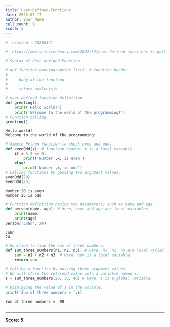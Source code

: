 ```yaml
---
title: User-Defined-Functions
date: 2025-05-17
author: Your Name
cell_count: 9
score: 5
---
```


```python
#  created : 20250321
```


```python
#  https://www.scientecheasy.com/2022/12/user-defined-functions-in-python.html/
```


```python
# Syntax of User defined Function
```


```python
# def function_name(parameter_list): # function header
#     . . . . . .
#     body_of_the_function
#     . . . . . .
#     return <value(s)>

```


```python
# user defined function definition
def greeting():
    print('Hello world!')
    print('Welcome to the world of the programming!')
# Function calling.
greeting()

```

    Hello world!
    Welcome to the world of the programming!



```python
# Simple Python function to check even and odd.
def evenOdd(x): # function header. x is a local variable.
    if x % 2 == 0:
        print('Number',x,'is even')
    else:
        print('Number',x,'is odd')
# Calling functions by passing two argument values.
evenOdd(20)
evenOdd(25)

```

    Number 20 is even
    Number 25 is odd



```python
# Function definition having two parameters, such as name and age.
def person(name, age): # Here, name and age are local variables.
    print(name)
    print(age)
person('John', 24)

```

    John
    24



```python
# Function to find the sum of three numbers.
def sum_three_numbers(n1, n2, n3): # Here, n1, n2, n3 are local variables.
    sum = n1 + n2 + n3  # Here, sum is a local variable.
    return sum

# Calling a function by passing three argument values.
# We will store the returned value into a variable named s.
s = sum_three_numbers(20, 30, 40) # Here, s is a global variable.

# Displaying the value of s in the console.
print('Sum of three numbers = ',s)

```

    Sum of three numbers =  90



```python

```


---
**Score: 5**